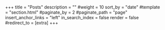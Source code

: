 +++
title = "Posts"
description = ""
#weight = 10
sort_by = "date"
#template = "section.html"
#paginate_by = 2
#paginate_path = "page"
insert_anchor_links = "left"
in_search_index = false
render = false
#redirect_to =
[extra]
+++